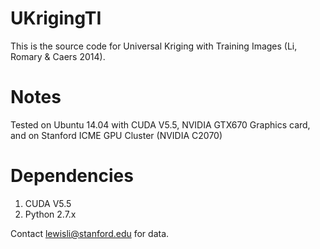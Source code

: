 UKrigingTI
==========
This is the source code for Universal Kriging with Training Images (Li, Romary & Caers 2014).

Notes
=====
Tested on Ubuntu 14.04 with CUDA V5.5, NVIDIA GTX670 Graphics card, and on Stanford ICME GPU Cluster (NVIDIA C2070)

Dependencies
============
1. CUDA V5.5
2. Python 2.7.x

Contact lewisli@stanford.edu for data.
